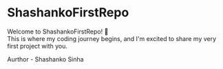 # ShashankoFirstRepo
Welcome to ShashankoFirstRepo! 🚀 
<br>
This is where my coding journey begins, and I'm excited to share my very first project with you.

Aurthor - Shashanko Sinha

